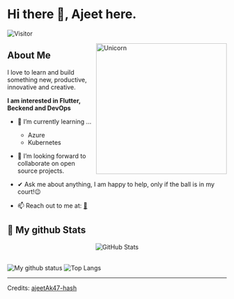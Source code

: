# Hi there 👋, Ajeet here. 
![Visitor](https://visitor-badge.laobi.icu/badge?page_id=ajeetAk47-hash.repoName) <br/>



<img align="right" width=300px alt="Unicorn" src="https://c.tenor.com/GN73MKBawZYAAAAi/busy-cute.gif" />

## About Me

I love to learn and build something new, productive, innovative and creative.

**I am interested in Flutter, Beckend and DevOps**
- 🌱 I’m currently learning ...
  - Azure
  - Kubernetes 
- 👯 I’m looking forward to collaborate on open source projects.
- ✔ Ask me about anything, I am happy to help, only if the ball is in my court!😉<br>

- 📫 Reach out to me at: <a href="ajeetyadav164@gmail.com"> 📧 </a>


<h2>👀 My github Stats</h2>

<div>
  <p align="center">
    <img src="https://github-readme-streak-stats.herokuapp.com/?user=ajeetAk47" alt="GitHub Stats" /> <br/><br/>
  
</div>

![My github status](https://github-readme-stats.vercel.app/api?username=ajeetAk47&show_icons=true&include_all_commits=true)
![Top Langs](https://github-readme-stats.vercel.app/api/top-langs/?username=ajeetAk47&layout=compact)

---------------------------------------------------------------------------------------------------------------------
Credits: <a href="https://github.com/ajeetAk47-hash">ajeetAk47-hash</a>
